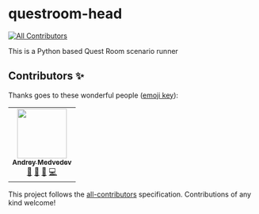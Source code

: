 # questroom-head
<!-- ALL-CONTRIBUTORS-BADGE:START - Do not remove or modify this section -->
[![All Contributors](https://img.shields.io/badge/all_contributors-1-orange.svg?style=flat-square)](#contributors-)
<!-- ALL-CONTRIBUTORS-BADGE:END -->

This is a Python based Quest Room scenario runner

## Contributors ✨

Thanks goes to these wonderful people ([emoji key](https://allcontributors.org/docs/en/emoji-key)):

<!-- ALL-CONTRIBUTORS-LIST:START - Do not remove or modify this section -->
<!-- prettier-ignore-start -->
<!-- markdownlint-disable -->
<table>
  <tr>
    <td align="center"><a href="https://github.com/mendrew"><img src="https://avatars.githubusercontent.com/u/5443359?v=4?s=100" width="100px;" alt=""/><br /><sub><b>Andrey Medvedev</b></sub></a><br /><a href="#maintenance-mendrew" title="Maintenance">🚧</a> <a href="#projectManagement-mendrew" title="Project Management">📆</a> <a href="https://github.com/satansdeer/questroom-head/issues?q=author%3Amendrew" title="Bug reports">🐛</a> <a href="https://github.com/satansdeer/questroom-head/commits?author=mendrew" title="Code">💻</a></td>
  </tr>
</table>

<!-- markdownlint-restore -->
<!-- prettier-ignore-end -->

<!-- ALL-CONTRIBUTORS-LIST:END -->

This project follows the [all-contributors](https://github.com/all-contributors/all-contributors) specification. Contributions of any kind welcome!